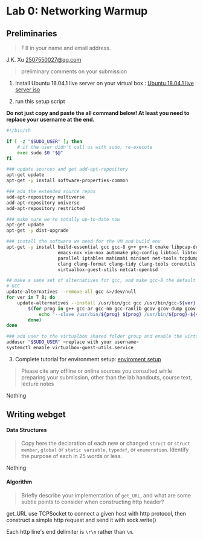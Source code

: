 # Lab 0: Networking Warmup


## Preliminaries
> Fill in your name and email address.

J.K. Xu <2507550027@qq.com>

> preliminary comments on your submission

1. Install Ubuntu 18.04.1 live server on your virtual box : [Ubuntu 18.04.1 live server iso](https://old-releases.ubuntu.com/releases/18.04.1/ubuntu-18.04.1-live-server-amd64.iso)

2. run this setup script 

**Do not just copy and paste the all command below! At least you need to replace your username at the end.**

```sh
#!/bin/sh

if [ -z "$SUDO_USER" ]; then
    # if the user didn't call us with sudo, re-execute
    exec sudo $0 "$@"
fi

### update sources and get add-apt-repository
apt-get update
apt-get -y install software-properties-common

### add the extended source repos
add-apt-repository multiverse
add-apt-repository universe
add-apt-repository restricted

### make sure we're totally up-to-date now
apt-get update
apt-get -y dist-upgrade

### install the software we need for the VM and build env
apt-get -y install build-essential gcc gcc-8 g++ g++-8 cmake libpcap-dev htop jnettop screen   \
                   emacs-nox vim-nox automake pkg-config libtool libtool-bin git tig links     \
                   parallel iptables mahimahi mininet net-tools tcpdump wireshark telnet socat \
                   clang clang-format clang-tidy clang-tools coreutils bash doxygen graphviz   \
                   virtualbox-guest-utils netcat-openbsd

## make a sane set of alternatives for gcc, and make gcc-8 the default
# GCC
update-alternatives --remove-all gcc &>/dev/null
for ver in 7 8; do
    update-alternatives --install /usr/bin/gcc gcc /usr/bin/gcc-${ver} $((10 * ${ver})) \
        $(for prog in g++ gcc-ar gcc-nm gcc-ranlib gcov gcov-dump gcov-tool; do
            echo "--slave /usr/bin/${prog} ${prog} /usr/bin/${prog}-${ver}"
        done)
done

### add user to the virtualbox shared folder group and enable the virtualbox guest utils
adduser "$SUDO_USER" <replace with your username>
systemctl enable virtualbox-guest-utils.service
``` 

3. Complete tutorial for environment setup: [enviroment setup](./attachments/stanford_edu_class_cs144_vm_howto_vm_howto_iso_html.pdf)




> Please cite any offline or online sources you consulted while preparing your submission, other than the lab handouts, course text, lecture notes

Nothing



## Writing webget

#### Data Structures
> Copy here the declaration of each new or changed `struct` or `struct member`, `global` or `static variable`, `typedef`, or `enumeration`.
> Identify the purpose of each in 25 words or less.

Nothing


#### Algorithm

> Briefly describe your implementation of `get_URL`, and what are some subtle points to consider when constructing http header?

get_URL use TCPSocket to connect a given host with http protocol, then construct a simple http request and send it with sock.write()  

Each http line's end delimiter is `\r\n` rather than `\n`.





